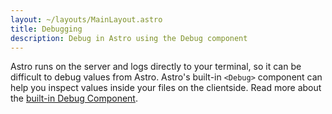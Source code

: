 ```yaml
---
layout: ~/layouts/MainLayout.astro
title: Debugging
description: Debug in Astro using the Debug component
---
```


Astro runs on the server and logs directly to your terminal, so it can be difficult to debug values from Astro. Astro's built-in `<Debug>` component can help you inspect values inside your files on the clientside. Read more about the [built-in Debug Component](/docs/en/reference/builtin-components#debug-).
